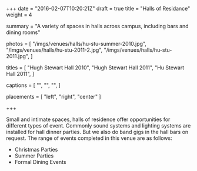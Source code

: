 +++
date = "2016-02-07T10:20:21Z"
draft = true
title = "Halls of Residance"
weight = 4

summary = "A variety of spaces in halls across campus, including bars and dining rooms"

photos = [
  "/imgs/venues/halls/hu-stu-summer-2010.jpg",
  "/imgs/venues/halls/hu-stu-2011-2.jpg",
  "/imgs/venues/halls/hu-stu-2011.jpg",
]

titles = [
  "Hugh Stewart Hall 2010",
  "Hugh Stewart Hall 2011",
  "Hu Stewart Hall 2011",
]

captions = [
  "",
  "",
  "",
]

placements = [
  "left",
  "right",
  "center"
]

+++

Small and intimate spaces, halls of residence offer opportunities for different types of event.
Commonly sound systems and lighting systems are installed for hall dinner parties. But we also do 
band gigs in the hall bars on request. The range of events completed in this venue are as follows:

- Christmas Parties
- Summer Parties
- Formal Dining Events
